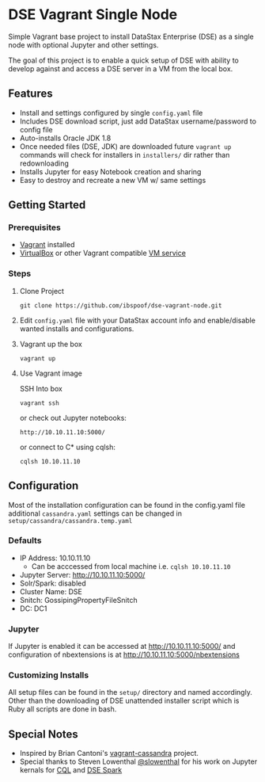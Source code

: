 # DSE Vagrant Single Node
Simple Vagrant base project to install DataStax Enterprise (DSE) as a single node with optional Jupyter and other settings.

 The goal of this project is to enable a quick setup of DSE with ability to develop against and access a DSE server in a VM from the local box.

## Features
- Install and settings configured by single `config.yaml` file
- Includes DSE download script, just add DataStax username/password to config file
- Auto-installs Oracle JDK 1.8
- Once needed files (DSE, JDK) are downloaded future `vagrant up` commands will check for installers in `installers/` dir rather than redownloading
- Installs Jupyter for easy Notebook creation and sharing
- Easy to destroy and recreate a new VM w/ same settings

## Getting Started
### Prerequisites
- [Vagrant](http://vagrantup.com) installed
- [VirtualBox](https://www.virtualbox.org/wiki/Downloads) or other Vagrant compatible [VM service](https://www.vagrantup.com/docs/getting-started/providers.html)

### Steps
1) Clone Project
    ```
    git clone https://github.com/ibspoof/dse-vagrant-node.git
    ```

2) Edit `config.yaml` file with your DataStax account info and enable/disable wanted installs and configurations.

3) Vagrant up the box
    ```
    vagrant up
    ```

4) Use Vagrant image

    SSH Into box
    ```
    vagrant ssh
    ```

    or check out Jupyter notebooks:
    ```
    http://10.10.11.10:5000/
    ```

    or connect to C* using cqlsh:
    ```
    cqlsh 10.10.11.10
    ```

## Configuration
Most of the installation configuration can be found in the config.yaml file additional `cassandra.yaml` settings can be changed in `setup/cassandra/cassandra.temp.yaml`

### Defaults
- IP Address: 10.10.11.10
  - Can be acccessed from local machine i.e. `cqlsh 10.10.11.10`
- Jupyter Server: http://10.10.11.10:5000/
- Solr/Spark: disabled
- Cluster Name: DSE
- Snitch: GossipingPropertyFileSnitch
- DC: DC1


### Jupyter
If Jupyter is enabled it can be accessed at http://10.10.11.10:5000/ and configuration of nbextensions is at http://10.10.11.10:5000/nbextensions

### Customizing Installs
All setup files can be found in the `setup/` directory and named accordingly.  Other than the downloading of DSE unattended installer script which is Ruby all scripts are done in bash.

## Special Notes
- Inspired by Brian Cantoni's [vagrant-cassandra](https://github.com/bcantoni/vagrant-cassandra) project.
- Special thanks to Steven Lowenthal [@slowenthal](https://github.com/slowenthal) for his work on Jupyter kernals for [CQL](https://github.com/slowenthal/cql_kernel) and [DSE Spark](https://github.com/slowenthal/spark-kernel)
